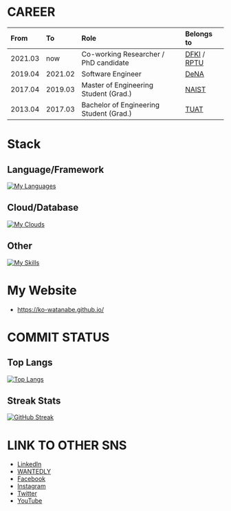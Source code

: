 # CAREER
| From    | To      | Role                                    | Belongs to                                                       | 
|:------- |:--------|:----------------------------------------|:-----------------------------------------------------------------|
| 2021.03 | now     | Co-working Researcher / PhD candidate   |[DFKI](https://www.dfki.de/web/) / [RPTU](https://rptu.de/)  |
| 2019.04 | 2021.02 | Software Engineer                       |[DeNA](https://dena.com/jp/)                                      |
| 2017.04 | 2019.03 | Master of Engineering Student (Grad.)   |[NAIST](http://www.naist.jp/en/)                                  |
| 2013.04 | 2017.03 | Bachelor of Engineering Student (Grad.) |[TUAT](https://www.tuat.ac.jp/en/)                                |

# Stack
## Language/Framework
[![My Languages](https://skillicons.dev/icons?i=py,pytorch,tensorflow,ruby,flutter,swift,kotlin,html,css,js,ts,vue,electron,react,go)](https://skillicons.dev)

## Cloud/Database
[![My Clouds](https://skillicons.dev/icons?i=aws,gcp,redis,firebase)](https://skillicons.dev)

## Other
[![My Skills](https://skillicons.dev/icons?i=github,git,githubactions,gitlab,sentry,vercel,jenkins,postman,figma,raspberrypi,latex)](https://skillicons.dev)

# My Website
- https://ko-watanabe.github.io/

# COMMIT STATUS
## Top Langs
[![Top Langs](https://github-readme-stats.vercel.app/api/top-langs/?username=ko-watanabe&layout=compact)](https://github.com/anuraghazra/github-readme-stats)

## Streak Stats
[![GitHub Streak](http://github-readme-streak-stats.herokuapp.com?user=ko-watanabe&theme=highcontrast)](https://git.io/streak-stats)

# LINK TO OTHER SNS
- [LinkedIn](https://www.linkedin.com/in/ko-watanabe-linked-in)
- [WANTEDLY](https://www.wantedly.com/users/35987353)
- [Facebook](https://www.facebook.com/ko.watanabe.fb/)
- [Instagram](https://www.instagram.com/ko_watanabe_ig)
- [Twitter](https://twitter.com/ko_watanabe_jp)
- [YouTube](https://www.youtube.com/channel/UCvMocqDRMWYlbgX8jRAUHzQ)
